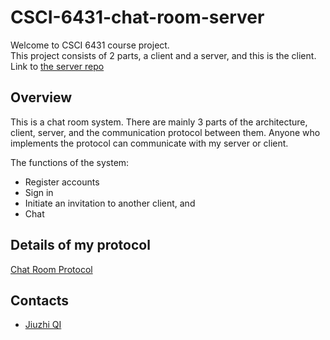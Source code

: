 # CSCI-6431-chat-room-server
Welcome to CSCI 6431 course project.  
This project consists of 2 parts, a client and a server, and this is the client.  
Link to [the server repo](https://github.com/jzhzj/CSCI-6431-chat-room-client)
## Overview
This is a chat room system. 
There are mainly 3 parts of the architecture, client, server, and the communication protocol between them. 
Anyone who implements the protocol can communicate with my server or client.  
  
The functions of the system:  
- Register accounts
- Sign in
- Initiate an invitation to another client, and
- Chat  
## Details of my protocol
[Chat Room Protocol](https://github.com/jzhzj/CSCI-6431-chat-room-server/blob/master/Chat_Room_Protocol.pdf)
## Contacts  
- [Jiuzhi QI](mailto:qijiuzhi@gwu.edu)